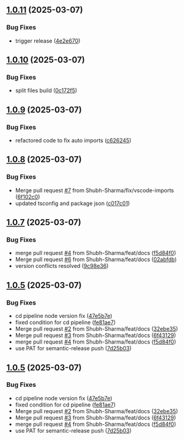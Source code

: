## [1.0.11](https://github.com/Shubh-Sharma/promise-trace/compare/v1.0.10...v1.0.11) (2025-03-07)


### Bug Fixes

* trigger release ([4e2e670](https://github.com/Shubh-Sharma/promise-trace/commit/4e2e670dfa2902c0688d36e9ba77f5f5eba1d9cf))

## [1.0.10](https://github.com/Shubh-Sharma/promise-trace/compare/v1.0.9...v1.0.10) (2025-03-07)


### Bug Fixes

* split files build ([0c172f5](https://github.com/Shubh-Sharma/promise-trace/commit/0c172f52fa5fd2b505059e65ab97f2a05401f13d))

## [1.0.9](https://github.com/Shubh-Sharma/promise-trace/compare/v1.0.8...v1.0.9) (2025-03-07)


### Bug Fixes

* refactored code to fix auto imports ([c626245](https://github.com/Shubh-Sharma/promise-trace/commit/c626245aca1f7a6f0371bad2f28423465225ff61))

## [1.0.8](https://github.com/Shubh-Sharma/promise-trace/compare/v1.0.7...v1.0.8) (2025-03-07)


### Bug Fixes

* Merge pull request [#7](https://github.com/Shubh-Sharma/promise-trace/issues/7) from Shubh-Sharma/fix/vscode-imports ([6f102c0](https://github.com/Shubh-Sharma/promise-trace/commit/6f102c0fa1ba724430e39d9409588cb8b7f1e363))
* updated tsconfig and package json ([c017c01](https://github.com/Shubh-Sharma/promise-trace/commit/c017c018f9d21a66e82657d2bfde488b92277980))

## [1.0.7](https://github.com/Shubh-Sharma/promise-trace/compare/v1.0.6...v1.0.7) (2025-03-07)


### Bug Fixes

* merge pull request [#4](https://github.com/Shubh-Sharma/promise-trace/issues/4) from Shubh-Sharma/feat/docs ([f5d84f0](https://github.com/Shubh-Sharma/promise-trace/commit/f5d84f0b8fdadabcb9716cbaec100796fbc0a672))
* Merge pull request [#6](https://github.com/Shubh-Sharma/promise-trace/issues/6) from Shubh-Sharma/feat/docs ([02abfdb](https://github.com/Shubh-Sharma/promise-trace/commit/02abfdb544200aca70124c6a71e1b6b75ac5e8fd))
* version conflicts resolved ([9c98e36](https://github.com/Shubh-Sharma/promise-trace/commit/9c98e369fed33b0cef62252a67d4823162d19c40))

## [1.0.5](https://github.com/Shubh-Sharma/promise-trace/compare/v1.0.4...v1.0.5) (2025-03-07)


### Bug Fixes

* cd pipeline node version fix ([47e5b7e](https://github.com/Shubh-Sharma/promise-trace/commit/47e5b7e343edcc91a8e0b4d27b468368597e6ed7))
* fixed condition for cd pipeline ([fe81ae7](https://github.com/Shubh-Sharma/promise-trace/commit/fe81ae7834907b7ddf4fd9e1dbc59a23c4bab275))
* Merge pull request [#2](https://github.com/Shubh-Sharma/promise-trace/issues/2) from Shubh-Sharma/feat/docs ([32ebe35](https://github.com/Shubh-Sharma/promise-trace/commit/32ebe358f46bb727268d434b69ddb979e0b6f035))
* Merge pull request [#3](https://github.com/Shubh-Sharma/promise-trace/issues/3) from Shubh-Sharma/feat/docs ([6f43129](https://github.com/Shubh-Sharma/promise-trace/commit/6f4312971792ffdfb12b7ddc01d394fd8419a328))
* merge pull request [#4](https://github.com/Shubh-Sharma/promise-trace/issues/4) from Shubh-Sharma/feat/docs ([f5d84f0](https://github.com/Shubh-Sharma/promise-trace/commit/f5d84f0b8fdadabcb9716cbaec100796fbc0a672))
* use PAT for semantic-release push ([7d25b03](https://github.com/Shubh-Sharma/promise-trace/commit/7d25b03f12446b1b296dff150aadf6cc57daa2e8))

## [1.0.5](https://github.com/Shubh-Sharma/promise-trace/compare/v1.0.4...v1.0.5) (2025-03-07)


### Bug Fixes

* cd pipeline node version fix ([47e5b7e](https://github.com/Shubh-Sharma/promise-trace/commit/47e5b7e343edcc91a8e0b4d27b468368597e6ed7))
* fixed condition for cd pipeline ([fe81ae7](https://github.com/Shubh-Sharma/promise-trace/commit/fe81ae7834907b7ddf4fd9e1dbc59a23c4bab275))
* Merge pull request [#2](https://github.com/Shubh-Sharma/promise-trace/issues/2) from Shubh-Sharma/feat/docs ([32ebe35](https://github.com/Shubh-Sharma/promise-trace/commit/32ebe358f46bb727268d434b69ddb979e0b6f035))
* Merge pull request [#3](https://github.com/Shubh-Sharma/promise-trace/issues/3) from Shubh-Sharma/feat/docs ([6f43129](https://github.com/Shubh-Sharma/promise-trace/commit/6f4312971792ffdfb12b7ddc01d394fd8419a328))
* merge pull request [#4](https://github.com/Shubh-Sharma/promise-trace/issues/4) from Shubh-Sharma/feat/docs ([f5d84f0](https://github.com/Shubh-Sharma/promise-trace/commit/f5d84f0b8fdadabcb9716cbaec100796fbc0a672))
* use PAT for semantic-release push ([7d25b03](https://github.com/Shubh-Sharma/promise-trace/commit/7d25b03f12446b1b296dff150aadf6cc57daa2e8))
